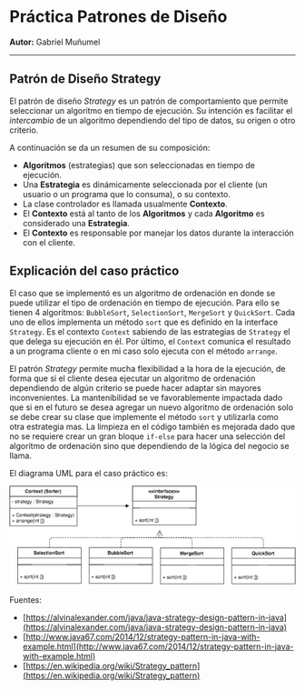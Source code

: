 # Práctica Patrones de Diseño

**Autor:** Gabriel Muñumel

---

## Patrón de Diseño Strategy

El patrón de diseño _Strategy_ es un patrón de comportamiento que permite seleccionar un algoritmo 
en tiempo de ejecución. Su intención es facilitar el *intercambio* de un algoritmo dependiendo del tipo
de datos, su origen o otro criterio. 

A continuación se da un resumen de su composición:
* **Algoritmos** (estrategias) que son seleccionadas en tiempo de ejecución.
* Una **Estrategia** es dinámicamente seleccionada por el cliente (un usuario o 
un programa que lo consuma), o su contexto. 
* La clase controlador es llamada usualmente **Contexto**.
* El **Contexto** está al tanto de los **Algoritmos** y cada **Algoritmo** es considerado una **Estrategia**. 
* El **Contexto** es responsable por manejar los datos durante la interacción con el cliente.

## Explicación del caso práctico

El caso que se implementó es un algoritmo de ordenación en donde se puede utilizar el
tipo de ordenación en tiempo de ejecución. Para ello se tienen 4 algoritmos: `BubbleSort`, `SelectionSort`,
`MergeSort` y `QuickSort`. Cada uno de ellos implementa un método `sort` que es definido en la interface
`Strategy`. Es el contexto `Context` sabiendo de las estrategias de `Strategy` el que delega su ejecución en él. Por último, el `Context` comunica el resultado a un programa cliente o en mi caso solo ejecuta con el método `arrange`. 

El patrón _Strategy_ permite mucha flexibilidad a la hora de la ejecución, de forma que si el cliente desea
ejecutar un algoritmo de ordenación dependiendo de algún criterio se puede hacer adaptar sin mayores 
inconvenientes. La mantenibilidad se ve favorablemente impactada dado que si en el futuro se desea 
agregar un nuevo algoritmo de ordenación solo se debe crear su clase que implemente el método `sort` y 
utilizarla como otra estrategia mas. La limpieza en el código también es mejorada dado que no se requiere
crear un gran bloque `if-else` para hacer una selección del algoritmo de ordenación sino que dependiendo de 
la lógica del negocio se llama.   

El diagrama UML para el caso práctico es:

![alt text](strategy-uml.png "Patrón de Diseño Strategy")


Fuentes:
* [https://alvinalexander.com/java/java-strategy-design-pattern-in-java](https://alvinalexander.com/java/java-strategy-design-pattern-in-java)
* [http://www.java67.com/2014/12/strategy-pattern-in-java-with-example.html](http://www.java67.com/2014/12/strategy-pattern-in-java-with-example.html)
* [https://en.wikipedia.org/wiki/Strategy_pattern](https://en.wikipedia.org/wiki/Strategy_pattern)




